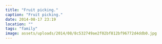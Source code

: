 ```yaml
---
title: "Fruit picking."
caption: "Fruit picking."
date: 2014-08-17 23:19
location: ""
tags: "family"
image: assets/uploads/2014/08/8c532749ae2f02bf812bf96772d4ddb0.jpg
---
```

